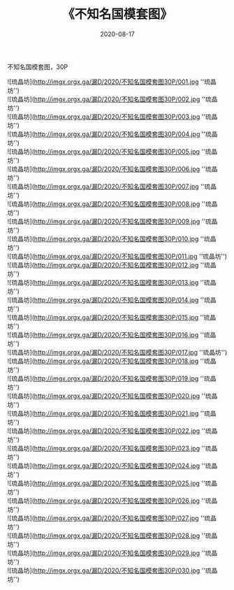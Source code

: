 ﻿---
layout: post
title:  《不知名国模套图》
date:   2020-08-17
img: imgx.orgx.ga/漏D/2020/不知名国模套图30P/000.jpg
categories: [美女, 性感, 泳衣]
---

不知名国模套图，30P

![琉晶坊](http://imgx.orgx.ga/漏D/2020/不知名国模套图30P/001.jpg ''琉晶坊'') <br>
![琉晶坊](http://imgx.orgx.ga/漏D/2020/不知名国模套图30P/002.jpg ''琉晶坊'') <br>
![琉晶坊](http://imgx.orgx.ga/漏D/2020/不知名国模套图30P/003.jpg ''琉晶坊'') <br>
![琉晶坊](http://imgx.orgx.ga/漏D/2020/不知名国模套图30P/004.jpg ''琉晶坊'') <br>
![琉晶坊](http://imgx.orgx.ga/漏D/2020/不知名国模套图30P/005.jpg ''琉晶坊'') <br>
![琉晶坊](http://imgx.orgx.ga/漏D/2020/不知名国模套图30P/006.jpg ''琉晶坊'') <br>
![琉晶坊](http://imgx.orgx.ga/漏D/2020/不知名国模套图30P/007.jpg ''琉晶坊'') <br>
![琉晶坊](http://imgx.orgx.ga/漏D/2020/不知名国模套图30P/008.jpg ''琉晶坊'') <br>
![琉晶坊](http://imgx.orgx.ga/漏D/2020/不知名国模套图30P/009.jpg ''琉晶坊'') <br>
![琉晶坊](http://imgx.orgx.ga/漏D/2020/不知名国模套图30P/010.jpg ''琉晶坊'') <br>
![琉晶坊](http://imgx.orgx.ga/漏D/2020/不知名国模套图30P/011.jpg ''琉晶坊'') <br>
![琉晶坊](http://imgx.orgx.ga/漏D/2020/不知名国模套图30P/012.jpg ''琉晶坊'') <br>
![琉晶坊](http://imgx.orgx.ga/漏D/2020/不知名国模套图30P/013.jpg ''琉晶坊'') <br>
![琉晶坊](http://imgx.orgx.ga/漏D/2020/不知名国模套图30P/014.jpg ''琉晶坊'') <br>
![琉晶坊](http://imgx.orgx.ga/漏D/2020/不知名国模套图30P/015.jpg ''琉晶坊'') <br>
![琉晶坊](http://imgx.orgx.ga/漏D/2020/不知名国模套图30P/016.jpg ''琉晶坊'') <br>
![琉晶坊](http://imgx.orgx.ga/漏D/2020/不知名国模套图30P/017.jpg ''琉晶坊'') <br>
![琉晶坊](http://imgx.orgx.ga/漏D/2020/不知名国模套图30P/018.jpg ''琉晶坊'') <br>
![琉晶坊](http://imgx.orgx.ga/漏D/2020/不知名国模套图30P/019.jpg ''琉晶坊'') <br>
![琉晶坊](http://imgx.orgx.ga/漏D/2020/不知名国模套图30P/020.jpg ''琉晶坊'') <br>
![琉晶坊](http://imgx.orgx.ga/漏D/2020/不知名国模套图30P/021.jpg ''琉晶坊'') <br>
![琉晶坊](http://imgx.orgx.ga/漏D/2020/不知名国模套图30P/022.jpg ''琉晶坊'') <br>
![琉晶坊](http://imgx.orgx.ga/漏D/2020/不知名国模套图30P/023.jpg ''琉晶坊'') <br>
![琉晶坊](http://imgx.orgx.ga/漏D/2020/不知名国模套图30P/024.jpg ''琉晶坊'') <br>
![琉晶坊](http://imgx.orgx.ga/漏D/2020/不知名国模套图30P/025.jpg ''琉晶坊'') <br>
![琉晶坊](http://imgx.orgx.ga/漏D/2020/不知名国模套图30P/026.jpg ''琉晶坊'') <br>
![琉晶坊](http://imgx.orgx.ga/漏D/2020/不知名国模套图30P/027.jpg ''琉晶坊'') <br>
![琉晶坊](http://imgx.orgx.ga/漏D/2020/不知名国模套图30P/028.jpg ''琉晶坊'') <br>
![琉晶坊](http://imgx.orgx.ga/漏D/2020/不知名国模套图30P/029.jpg ''琉晶坊'') <br>
![琉晶坊](http://imgx.orgx.ga/漏D/2020/不知名国模套图30P/030.jpg ''琉晶坊'') <br>
